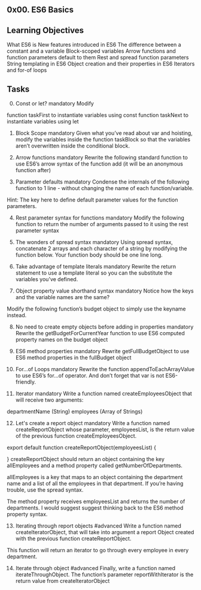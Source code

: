 0x00. ES6 Basics
-----------------

Learning Objectives
--------------------
What ES6 is
New features introduced in ES6
The difference between a constant and a variable
Block-scoped variables
Arrow functions and function parameters default to them
Rest and spread function parameters
String templating in ES6
Object creation and their properties in ES6
Iterators and for-of loops

Tasks
------
0. Const or let?
mandatory
Modify

function taskFirst to instantiate variables using const
function taskNext to instantiate variables using let

1. Block Scope
mandatory
Given what you’ve read about var and hoisting, modify the variables inside the function taskBlock so that the variables aren’t overwritten inside the conditional block.

2. Arrow functions
mandatory
Rewrite the following standard function to use ES6’s arrow syntax of the function add (it will be an anonymous function after)

3. Parameter defaults
mandatory
Condense the internals of the following function to 1 line - without changing the name of each function/variable.

Hint: The key here to define default parameter values for the function parameters.

4. Rest parameter syntax for functions
mandatory
Modify the following function to return the number of arguments passed to it using the rest parameter syntax

5. The wonders of spread syntax
mandatory
Using spread syntax, concatenate 2 arrays and each character of a string by modifying the function below. Your function body should be one line long.

6. Take advantage of template literals
mandatory
Rewrite the return statement to use a template literal so you can the substitute the variables you’ve defined.

7. Object property value shorthand syntax
mandatory
Notice how the keys and the variable names are the same?

Modify the following function’s budget object to simply use the keyname instead.

8. No need to create empty objects before adding in properties
mandatory
Rewrite the getBudgetForCurrentYear function to use ES6 computed property names on the budget object

9. ES6 method properties
mandatory
Rewrite getFullBudgetObject to use ES6 method properties in the fullBudget object

10. For...of Loops
mandatory
Rewrite the function appendToEachArrayValue to use ES6’s for...of operator. And don’t forget that var is not ES6-friendly.

11. Iterator
mandatory
Write a function named createEmployeesObject that will receive two arguments:

departmentName (String)
employees (Array of Strings)


12. Let's create a report object
mandatory
Write a function named createReportObject whose parameter, employeesList, is the return value of the previous function createEmployeesObject.

export default function createReportObject(employeesList) {

}
createReportObject should return an object containing the key allEmployees and a method property called getNumberOfDepartments.

allEmployees is a key that maps to an object containing the department name and a list of all the employees in that department. If you’re having trouble, use the spread syntax.

The method property receives employeesList and returns the number of departments. I would suggest suggest thinking back to the ES6 method property syntax.


13. Iterating through report objects
#advanced
Write a function named createIteratorObject, that will take into argument a report Object created with the previous function createReportObject.

This function will return an iterator to go through every employee in every department.

14. Iterate through object
#advanced
Finally, write a function named iterateThroughObject. The function’s parameter reportWithIterator is the return value from createIteratorObject
